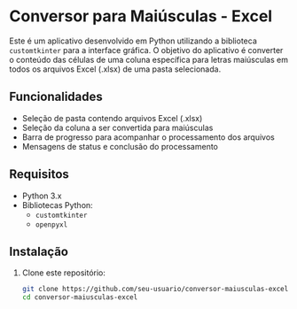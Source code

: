 # Conversor para Maiúsculas - Excel

Este é um aplicativo desenvolvido em Python utilizando a biblioteca `customtkinter` para a interface gráfica. O objetivo do aplicativo é converter o conteúdo das células de uma coluna específica para letras maiúsculas em todos os arquivos Excel (.xlsx) de uma pasta selecionada.

## Funcionalidades

- Seleção de pasta contendo arquivos Excel (.xlsx)
- Seleção da coluna a ser convertida para maiúsculas
- Barra de progresso para acompanhar o processamento dos arquivos
- Mensagens de status e conclusão do processamento

## Requisitos

- Python 3.x
- Bibliotecas Python:
  - `customtkinter`
  - `openpyxl`

## Instalação

1. Clone este repositório:
   ```bash
   git clone https://github.com/seu-usuario/conversor-maiusculas-excel.git
   cd conversor-maiusculas-excel
